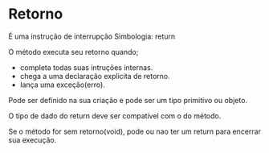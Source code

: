 # Retorno
É uma instrução de interrupção
Simbologia: return

O método executa seu retorno quando;
- completa todas suas intruções internas.
- chega a uma declaração explicita de retorno.
- lança uma exceção(erro).

Pode ser definido na sua criação e pode ser um tipo primitivo ou objeto.

O tipo de dado do return deve ser compatível com o do método.

Se o método for sem retorno(void), pode ou nao ter um return para encerrar sua execução.


